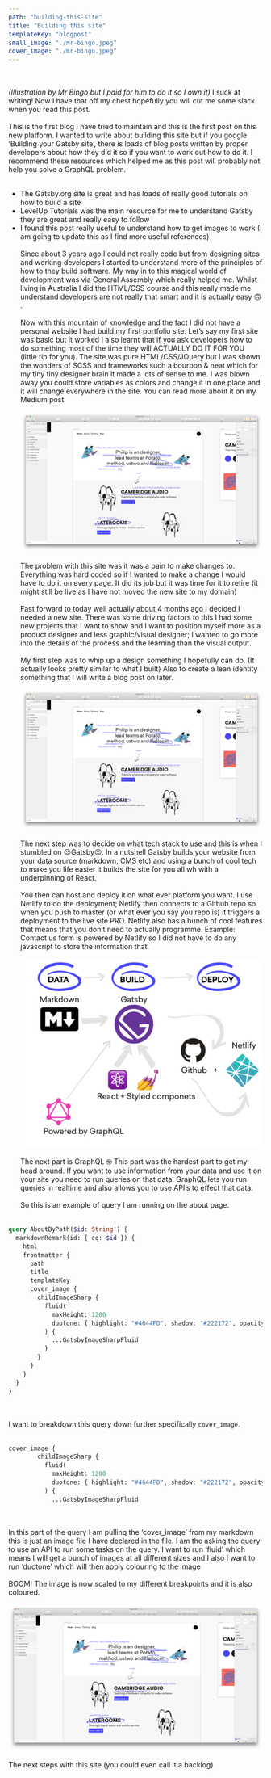 ```yaml
---
path: "building-this-site"
title: "Building this site"
templateKey: "blogpost"
small_image: "./mr-bingo.jpeg"
cover_image: "./mr-bingo.jpeg"
---
```


<br><br>
_(Illustration by Mr Bingo but I paid for him to do it so I own it)_
I suck at writing! Now I have that off my chest hopefully you will cut me some slack when you read this post.
<br><br>
This is the first blog I have tried to maintain and this is the first post on this new platform. I wanted to write about building this site but if you google ‘Building your Gatsby site’, there is loads of blog posts written by proper developers about how they did it so if you want to work out how to do it. I recommend these resources which helped me as this post will probably not help you solve a GraphQL problem.
<br><br>

- The Gatsby.org site is great and has loads of really good tutorials on how to build a site
- LevelUp Tutorials was the main resource for me to understand Gatsby they are great and really easy to follow
- I found this post really useful to understand how to get images to work
  (I am going to update this as I find more useful references)
  <br><br>
  Since about 3 years ago I could not really code but from designing sites and working developers I started to understand more of the principles of how to they build software. My way in to this magical world of development was via General Assembly which really helped me. Whilst living in Australia I did the HTML/CSS course and this really made me understand developers are not really that smart and it is actually easy 🙃 .
  <br><br>
  Now with this mountain of knowledge and the fact I did not have a personal website I had build my first portfolio site. Let’s say my first site was basic but it worked I also learnt that if you ask developers how to do something most of the time they will ACTUALLY DO IT FOR YOU (little tip for you). The site was pure HTML/CSS/JQuery but I was shown the wonders of SCSS and frameworks such a bourbon & neat which for my tiny tiny designer brain it made a lots of sense to me. I was blown away you could store variables as colors and change it in one place and it will change everywhere in the site. You can read more about it on my Medium post
  <br><br>
  ![Mr Bingo](website-design.png)
  <br><br>
  The problem with this site was it was a pain to make changes to. Everything was hard coded so if I wanted to make a change I would have to do it on every page. It did its job but it was time for it to retire (it might still be live as I have not moved the new site to my domain)
  <br><br>
  Fast forward to today well actually about 4 months ago I decided I needed a new site. There was some driving factors to this I had some new projects that I want to show and I want to position myself more as a product designer and less graphic/visual designer; I wanted to go more into the details of the process and the learning than the visual output.
  <br><br>
  My first step was to whip up a design something I hopefully can do. (It actually looks pretty similar to what I built) Also to create a lean identity something that I will write a blog post on later.
  <br><br>
  ![Mr Bingo](website-design.png)
  <br><br>
  The next step was to decide on what tech stack to use and this is when I stumbled on 😍Gatsby😍. In a nutshell Gatsby builds your website from your data source (markdown, CMS etc) and using a bunch of cool tech to make you life easier it builds the site for you all wh with a underpinning of React.
  <br><br>
  You then can host and deploy it on what ever platform you want. I use Netlify to do the deployment; Netlify then connects to a Github repo so when you push to master (or what ever you say you repo is) it triggers a deployment to the live site PRO. Netlify also has a bunch of cool features that means that you don’t need to actually programme. Example: Contact us form is powered by Netlify so I did not have to do any javascript to store the information that.
  <br><br>
  ![Mr Bingo](Diagarms-blog-03.png)
  <br><br>
  The next part is GraphQL 🤓 This part was the hardest part to get my head around. If you want to use information from your data and use it on your site you need to run queries on that data. GraphQL lets you run queries in realtime and also allows you to use API’s to effect that data.
  <br><br>
  So this is an example of query I am running on the about page.
  <br><br>

```graphql
query AboutByPath($id: String!) {
  markdownRemark(id: { eq: $id }) {
    html
    frontmatter {
      path
      title
      templateKey
      cover_image {
        childImageSharp {
          fluid(
            maxHeight: 1200
            duotone: { highlight: "#4644FD", shadow: "#222172", opacity: 65 }
          ) {
            ...GatsbyImageSharpFluid
          }
        }
      }
    }
  }
}
```

<br><br>
I want to breakdown this query down further specifically `cover_image`.
<br><br>

```graphql
cover_image {
        childImageSharp {
          fluid(
            maxHeight: 1200
            duotone: { highlight: "#4644FD", shadow: "#222172", opacity: 65 }
          ) {
            ...GatsbyImageSharpFluid
```

<br><br>
In this part of the query I am pulling the ‘cover_image’ from my markdown this is just an image file I have declared in the file. I am the asking the query to use an API to run some tasks on the query. I want to run ‘fluid’ which means I will get a bunch of images at all different sizes and I also I want to run ‘duotone’ which will then apply colouring to the image
<br><br>
BOOM! The image is now scaled to my different breakpoints and it is also coloured.
<br><br>
![Mr Bingo](website-design.png)
<br><br>
The next steps with this site (you could even call it a backlog)
